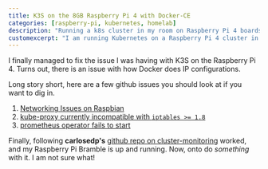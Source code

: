 ```yaml
---
title: K3S on the 8GB Raspberry Pi 4 with Docker-CE
categories: [raspberry-pi, kubernetes, homelab]
description: "Running a k8s cluster in my room on Raspberry Pi 4 boards with 8GB RAM each"
customexcerpt: "I am running Kubernetes on a Raspberry Pi 4 cluster in my bedroom!"
---
```


I finally managed to fix the issue I was having with K3S on the Raspberry Pi 4.
Turns out, there is an issue with how Docker does IP configurations.

Long story short, here are a few github issues you should look at if you want
to dig in.

1. [Networking Issues on Raspbian](https://github.com/rancher/k3s/issues/703)
2. [kube-proxy currently incompatible with `iptables >= 1.8`](https://github.com/kubernetes/kubernetes/issues/71305)
3. [prometheus operator fails to start](https://github.com/carlosedp/cluster-monitoring/issues/74)

Finally, following **carlosedp's** [github repo on cluster-monitoring](https://github.com/carlosedp/) worked,
and my Raspberry Pi Bramble is up and running. Now, onto do *something* with it.
I am not sure what!
